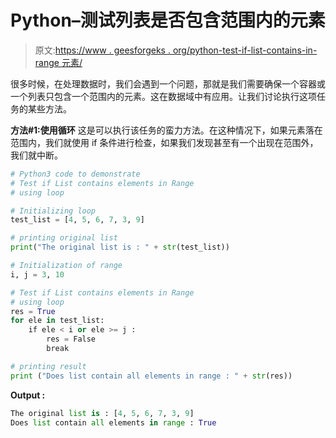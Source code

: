 # Python–测试列表是否包含范围内的元素

> 原文:[https://www . geesforgeks . org/python-test-if-list-contains-in-range 元素/](https://www.geeksforgeeks.org/python-test-if-list-contains-elements-in-range/)

很多时候，在处理数据时，我们会遇到一个问题，那就是我们需要确保一个容器或一个列表只包含一个范围内的元素。这在数据域中有应用。让我们讨论执行这项任务的某些方法。

**方法#1:使用循环**
这是可以执行该任务的蛮力方法。在这种情况下，如果元素落在范围内，我们就使用 if 条件进行检查，如果我们发现甚至有一个出现在范围外，我们就中断。

```py
# Python3 code to demonstrate 
# Test if List contains elements in Range
# using loop

# Initializing loop 
test_list = [4, 5, 6, 7, 3, 9]

# printing original list 
print("The original list is : " + str(test_list))

# Initialization of range 
i, j = 3, 10

# Test if List contains elements in Range
# using loop
res = True
for ele in test_list:
    if ele < i or ele >= j :
        res = False 
        break

# printing result 
print ("Does list contain all elements in range : " + str(res))
```

**Output :**

```py
The original list is : [4, 5, 6, 7, 3, 9]
Does list contain all elements in range : True

```